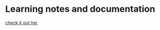# Learning notes and documentation

[check it out her](https://bahalla.github.io/learning-documentation/)